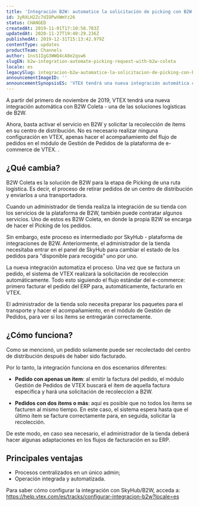 ```yaml
---
title: 'Integración B2W: automatice la solicitación de picking con B2W Coleta'
id: 3yRXLH2Zc7dIOPwVWmYz26
status: CHANGED
createdAt: 2019-11-01T17:10:58.783Z
updatedAt: 2020-11-27T19:40:29.236Z
publishedAt: 2019-12-31T15:13:42.979Z
contentType: updates
productTeam: Channels
author: 1nsS1IgG3WWQ4cA8e2qsw6
slugEN: b2w-integration-automate-picking-request-with-b2w-coleta
locale: es
legacySlug: integracion-b2w-automatice-la-solicitacion-de-picking-con-b2w-coleta
announcementImageID: ''
announcementSynopsisES: 'VTEX tendrá una nueva integración automática con B2W Coleta - una de las soluciones logísticas de B2W'
---
```


A partir del primero de noviembre de 2019, VTEX tendrá una nueva integración automática con B2W Coleta - una de las soluciones logísticas de B2W.

Ahora, basta activar el servicio en B2W y solicitar la recolección de ítems en su centro de distribución. No es necesario realizar ninguna configuración en VTEX, apenas hacer el acompañamiento del flujo de pedidos en el módulo de Gestión de Pedidos de la plataforma de e-commerce de VTEX. .

## ¿Qué cambia?
B2W Coleta es la solución de B2W para la etapa de Picking de una ruta logística. Es decir, el proceso de retirar pedidos de un centro de distribución y enviarlos a una transportadora.

Cuando un administrador de tienda realiza la integración de su tienda con los servicios de la plataforma de B2W, también puede contratar algunos servicios. Uno de estos es B2W Coleta, en donde la propia B2W se encarga de hacer el Picking de los pedidos.

Sin embargo, este proceso es intermediado por SkyHub - plataforma de integraciones de B2W. Anteriormente, el administrador de la tienda necesitaba entrar en el panel de SkyHub para cambiar el estado de los pedidos para "disponible para recogida" uno por uno.

La nueva integración automatiza el proceso. Una vez que se factura un pedido, el sistema de VTEX realizará la solicitación de recolección automáticamente. Todo esto siguiendo el flujo estándar del e-commerce: primero facturar el pedido del ERP para,  automáticamente, facturarlo en VTEX. 
 
El administrador de la tienda solo necesita preparar los paquetes para el transporte y hacer el acompañamiento, en el módulo de Gestión de Pedidos, para ver si los ítems se entregarán correctamente.

## ¿Cómo funciona?
Como se mencionó, un pedido solamente puede ser recolectado del centro de distribución después de haber sido facturado.

Por lo tanto, la integración funciona en dos escenarios diferentes:
 
- __Pedido con apenas un ítem__: al emitir la factura del pedido, el módulo Gestión de Pedidos de VTEX buscará el ítem de aquella factura específica y hará una solicitación de recolección a B2W.

- __Pedidos con dos ítems o más__: aquí es posible que no todos los ítems se facturen al mismo tiempo. En este caso, el sistema espera hasta que el último ítem se facture correctamente para, en seguida, solicitar la recolección.

De este modo, en caso sea necesario, el administrador de la tienda deberá hacer algunas adaptaciones en los flujos de facturación en su ERP.

## Principales ventajas
 
- Procesos centralizados en un único admin;
- Operación integrada y automatizada.
 
Para saber cómo configurar la integración con SkyHub/B2W, acceda a:
https://help.vtex.com/es/tracks/configurar-integracion-b2w?locale=es
